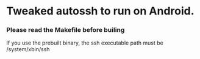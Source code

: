# Tweaked autossh to run on Android.
### Please read the Makefile before builing
If you use the prebuilt binary, the ssh executable path must be /system/xbin/ssh
